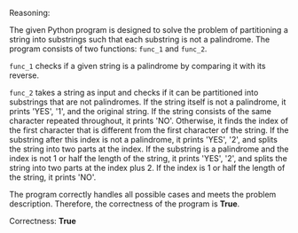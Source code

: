Reasoning: 

The given Python program is designed to solve the problem of partitioning a string into substrings such that each substring is not a palindrome. The program consists of two functions: `func_1` and `func_2`. 

`func_1` checks if a given string is a palindrome by comparing it with its reverse. 

`func_2` takes a string as input and checks if it can be partitioned into substrings that are not palindromes. If the string itself is not a palindrome, it prints 'YES', '1', and the original string. If the string consists of the same character repeated throughout, it prints 'NO'. Otherwise, it finds the index of the first character that is different from the first character of the string. If the substring after this index is not a palindrome, it prints 'YES', '2', and splits the string into two parts at the index. If the substring is a palindrome and the index is not 1 or half the length of the string, it prints 'YES', '2', and splits the string into two parts at the index plus 2. If the index is 1 or half the length of the string, it prints 'NO'.

The program correctly handles all possible cases and meets the problem description. Therefore, the correctness of the program is **True**.

Correctness: **True**